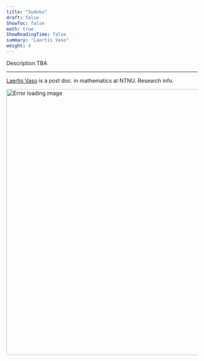 ```yaml
---
title: "Sudoku"
draft: false
ShowToc: false
math: true
ShowReadingTime: false
summary: "Laertis Vaso"
weight: 4
---
```


Description TBA

---

[Laertis Vaso]() is a post doc. in mathematics at NTNU. Research info.

<img src="images/sudoku1#invert.png" alt="Error loading image" width="700"/>